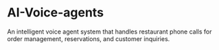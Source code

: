 # AI-Voice-agents
An intelligent voice agent system that handles restaurant phone calls for order management, reservations, and customer inquiries.
